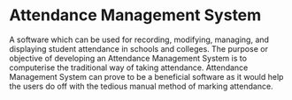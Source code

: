 # Attendance Management System

A software which can be used for recording, modifying, managing, and displaying student attendance in schools and colleges. The purpose or objective of developing an Attendance Management System is to computerise the traditional way of taking attendance. Attendance Management System can prove to be a beneficial software as it would help the users do off with the tedious manual method of marking attendance. 
